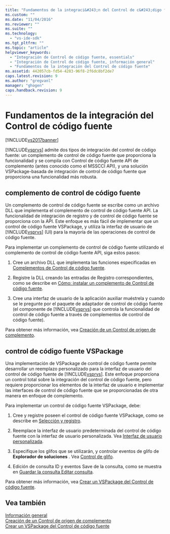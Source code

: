 ```yaml
---
title: "Fundamentos de la integraci&#243;n del Control de c&#243;digo fuente | Microsoft Docs"
ms.custom: ""
ms.date: "11/04/2016"
ms.reviewer: ""
ms.suite: ""
ms.technology: 
  - "vs-ide-sdk"
ms.tgt_pltfrm: ""
ms.topic: "article"
helpviewer_keywords: 
  - "Integración de Control de código fuente, essentials"
  - "Integración de Control de código fuente, información general"
  - "Fundamentos de la integración del Control de código fuente"
ms.assetid: 442057cb-fd54-4283-96f8-2f6dc8bf2de7
caps.latest.revision: 9
ms.author: "gregvanl"
manager: "ghogen"
caps.handback.revision: 9
---
```

# Fundamentos de la integraci&#243;n del Control de c&#243;digo fuente
[!INCLUDE[vs2017banner](../../code-quality/includes/vs2017banner.md)]

[!INCLUDE[vsprvs](../../code-quality/includes/vsprvs_md.md)] admite dos tipos de integración del control de código fuente: un complemento de control de código fuente que proporciona la funcionalidad y se compila con Control de código fuente API de complemento \(antes conocido como el MSSCCI API\), y una solución VSPackage\-basada de integración de control de código fuente que proporciona una funcionalidad más robusta.  
  
## complemento de control de código fuente  
 Un complemento de control de código fuente se escribe como un archivo DLL que implementa el complemento de control de código fuente API.  La funcionalidad de integración de registro y de control de código fuente se proporciona con la API.  Este enfoque es más fácil de implementar que un control de código fuente VSPackage, y utiliza la interfaz de usuario de [!INCLUDE[vsprvs](../../code-quality/includes/vsprvs_md.md)] \(UI\) para la mayoría de las operaciones de control de código fuente.  
  
 Para implementar un complemento de control de código fuente utilizando el complemento de control de código fuente API, siga estos pasos:  
  
1.  Cree un archivo DLL que implementa las funciones especificadas en [Complementos de Control de código fuente](../../extensibility/source-control-plug-ins.md).  
  
2.  Registre la DLL creando las entradas de Registro correspondientes, como se describe en [Cómo: instalar un complemento de Control de código fuente](../../extensibility/internals/how-to-install-a-source-control-plug-in.md).  
  
3.  Cree una interfaz de usuario de la aplicación auxiliar muéstrela y cuando se le pregunte por el paquete de adaptador de control de código fuente \(el componente de [!INCLUDE[vsprvs](../../code-quality/includes/vsprvs_md.md)] que controla la funcionalidad de control de código fuente a través de complementos de control de código fuente\).  
  
 Para obtener más información, vea [Creación de un Control de origen de complemento](../../extensibility/internals/creating-a-source-control-plug-in.md).  
  
## control de código fuente VSPackage  
 Una implementación de VSPackage de control de código fuente permite desarrollar un reemplazo personalizado para la interfaz de usuario del control de código fuente de [!INCLUDE[vsprvs](../../code-quality/includes/vsprvs_md.md)].  Este enfoque proporciona un control total sobre la integración del control de código fuente, pero requiere proporcionar los elementos de la interfaz de usuario e implementar las interfaces de control de código fuente que se proporcionadas de otra manera en enfoque de complemento.  
  
 Para implementar un control de código fuente VSPackage, debe:  
  
1.  Cree y registre poseen el control de código fuente VSPackage, como se describe en [Selección y registro](../../extensibility/internals/registration-and-selection-source-control-vspackage.md).  
  
2.  Reemplace la interfaz de usuario predeterminada del control de código fuente con la interfaz de usuario personalizada.  Vea [Interfaz de usuario personalizada](../../extensibility/internals/custom-user-interface-source-control-vspackage.md).  
  
3.  Especifique los glifos que se utilizarán, y controlar eventos de glifo de **Explorador de soluciones** .  Vea [Control de glifo](../../extensibility/internals/glyph-control-source-control-vspackage.md).  
  
4.  Edición de consulta ID y eventos Save de la consulta, como se muestra en [Guardar la consulta Editar consulta](../../extensibility/internals/query-edit-query-save-source-control-vspackage.md).  
  
 Para obtener más información, vea [Crear un VSPackage del Control de código fuente](../../extensibility/internals/creating-a-source-control-vspackage.md).  
  
## Vea también  
 [Información general](../../extensibility/internals/source-control-integration-overview.md)   
 [Creación de un Control de origen de complemento](../../extensibility/internals/creating-a-source-control-plug-in.md)   
 [Crear un VSPackage del Control de código fuente](../../extensibility/internals/creating-a-source-control-vspackage.md)